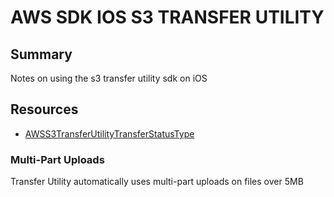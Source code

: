 # AWS SDK IOS S3 TRANSFER UTILITY

## Summary

Notes on using the s3 transfer utility sdk on iOS

## Resources

- [AWSS3TransferUtilityTransferStatusType](https://aws-amplify.github.io/aws-sdk-ios/docs/reference/AWSS3/Enums/AWSS3TransferUtilityTransferStatusType.html)

### Multi-Part Uploads
Transfer Utility automatically uses multi-part uploads on files over 5MB
